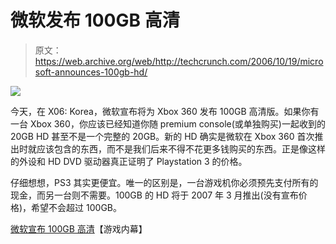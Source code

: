 # 微软发布 100GB 高清

> 原文：<https://web.archive.org/web/http://techcrunch.com/2006/10/19/microsoft-announces-100gb-hd/>

![](img/ca6c32ba59fcd497d593c7ad053ebfcd.png)

今天，在 X06: Korea，微软宣布将为 Xbox 360 发布 100GB 高清版。如果你有一台 Xbox 360，你应该已经知道你随 premium console(或单独购买)一起收到的 20GB HD 甚至不是一个完整的 20GB。新的 HD 确实是微软在 Xbox 360 首次推出时就应该包含的东西，而不是我们后来不得不花更多钱购买的东西。正是像这样的外设和 HD DVD 驱动器真正证明了 Playstation 3 的价格。

仔细想想，PS3 其实更便宜。唯一的区别是，一台游戏机你必须预先支付所有的现金，而另一台则不需要。100GB 的 HD 将于 2007 年 3 月推出(没有宣布价格)，希望不会超过 100GB。

[微软宣布 100GB 高清](https://web.archive.org/web/20150110191458/http://www.gameinside.co.kr/bbs/read.html?table=bbs_newest&page=1&num=196&no=337&d%20epth=0)【游戏内幕】